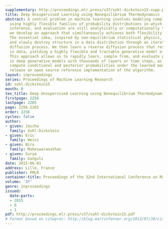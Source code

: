 ```yaml
---
supplementary: http://proceedings.mlr.press/v37/sohl-dickstein15-supp.pdf
title: Deep Unsupervised Learning using Nonequilibrium Thermodynamics
abstract: A central problem in machine learning involves modeling complex data-sets
  using highly flexible families of probability distributions in which learning, sampling,
  inference, and evaluation are still analytically or computationally tractable. Here,
  we develop an approach that simultaneously achieves both flexibility and tractability.
  The essential idea, inspired by non-equilibrium statistical physics, is to systematically
  and slowly destroy structure in a data distribution through an iterative forward
  diffusion process. We then learn a reverse diffusion process that restores structure
  in data, yielding a highly flexible and tractable generative model of the data.
  This approach allows us to rapidly learn, sample from, and evaluate probabilities
  in deep generative models with thousands of layers or time steps, as well as to
  compute conditional and posterior probabilities under the learned model. We additionally
  release an open source reference implementation of the algorithm.
layout: inproceedings
series: Proceedings of Machine Learning Research
id: sohl-dickstein15
month: 0
tex_title: Deep Unsupervised Learning using Nonequilibrium Thermodynamics
firstpage: 2256
lastpage: 2265
page: 2256-2265
order: 2256
cycles: false
author:
- given: Jascha
  family: Sohl-Dickstein
- given: Eric
  family: Weiss
- given: Niru
  family: Maheswaranathan
- given: Surya
  family: Ganguli
date: 2015-06-01
address: Lille, France
publisher: PMLR
container-title: Proceedings of the 32nd International Conference on Machine Learning
volume: '37'
genre: inproceedings
issued:
  date-parts:
  - 2015
  - 6
  - 1
pdf: http://proceedings.mlr.press/v37/sohl-dickstein15.pdf
# Format based on citeproc: http://blog.martinfenner.org/2013/07/30/citeproc-yaml-for-bibliographies/
---
```

